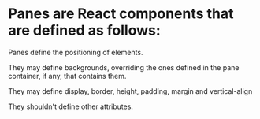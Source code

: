 # Panes are React components that are defined as follows:

Panes define the positioning of elements.

They may define backgrounds, overriding the ones defined in the pane container,
if any, that contains them.

They may define display, border, height, padding, margin and vertical-align

They shouldn't define other attributes.
